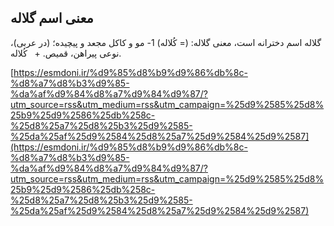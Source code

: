 ## معنی اسم گلاله


گلاله اسم دخترانه است، معنی گلاله: (= کُلاله) 1- مو و کاکل مجعد و پیچیده؛ (در عربی)، نوعی پیراهن، قمیص. +   کُلاله.

[https://esmdoni.ir/%d9%85%d8%b9%d9%86%db%8c-%d8%a7%d8%b3%d9%85-%da%af%d9%84%d8%a7%d9%84%d9%87/?utm_source=rss&utm_medium=rss&utm_campaign=%25d9%2585%25d8%25b9%25d9%2586%25db%258c-%25d8%25a7%25d8%25b3%25d9%2585-%25da%25af%25d9%2584%25d8%25a7%25d9%2584%25d9%2587](https://esmdoni.ir/%d9%85%d8%b9%d9%86%db%8c-%d8%a7%d8%b3%d9%85-%da%af%d9%84%d8%a7%d9%84%d9%87/?utm_source=rss&utm_medium=rss&utm_campaign=%25d9%2585%25d8%25b9%25d9%2586%25db%258c-%25d8%25a7%25d8%25b3%25d9%2585-%25da%25af%25d9%2584%25d8%25a7%25d9%2584%25d9%2587) 